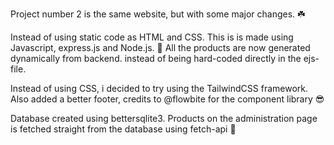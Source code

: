 Project number 2 is the same website, but with some major changes. ☘️

Instead of using static code as HTML and CSS. This is is made using Javascript, express.js and Node.js. 🚀
All the products are now generated dynamically from backend. instead of being hard-coded directly in the ejs-file.

Instead of using CSS, i decided to try using the TailwindCSS framework. Also added a better footer, credits to @flowbite for the component library 😎

Database created using bettersqlite3. Products on the administration page is fetched straight from the database using fetch-api 🎊
